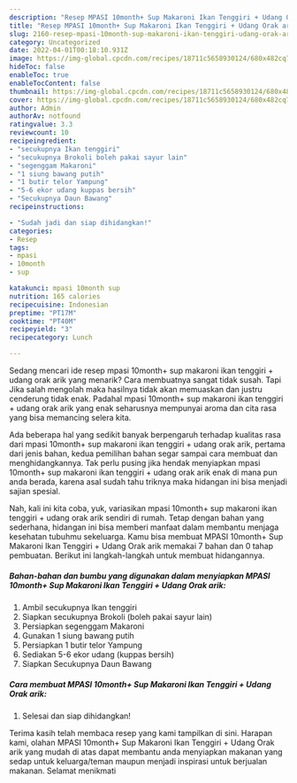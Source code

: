 ```yaml
---
description: "Resep MPASI 10month+ Sup Makaroni Ikan Tenggiri + Udang Orak arik Buat Buka Puasa"
title: "Resep MPASI 10month+ Sup Makaroni Ikan Tenggiri + Udang Orak arik Buat Buka Puasa"
slug: 2160-resep-mpasi-10month-sup-makaroni-ikan-tenggiri-udang-orak-arik-buat-buka-puasa
category: Uncategorized
date: 2022-04-01T00:18:10.931Z
image: https://img-global.cpcdn.com/recipes/18711c5658930124/680x482cq70/mpasi-10month-sup-makaroni-ikan-tenggiri-udang-orak-arik-foto-resep-utama.jpg
hideToc: false
enableToc: true
enableTocContent: false
thumbnail: https://img-global.cpcdn.com/recipes/18711c5658930124/680x482cq70/mpasi-10month-sup-makaroni-ikan-tenggiri-udang-orak-arik-foto-resep-utama.jpg
cover: https://img-global.cpcdn.com/recipes/18711c5658930124/680x482cq70/mpasi-10month-sup-makaroni-ikan-tenggiri-udang-orak-arik-foto-resep-utama.jpg
author: Admin
authorAv: notfound
ratingvalue: 3.3
reviewcount: 10
recipeingredient:
- "secukupnya Ikan tenggiri"
- "secukupnya Brokoli boleh pakai sayur lain"
- "segenggam Makaroni"
- "1 siung bawang putih"
- "1 butir telor Yampung"
- "5-6 ekor udang kuppas bersih"
- "Secukupnya Daun Bawang"
recipeinstructions:

- "Sudah jadi dan siap dihidangkan!"
categories:
- Resep
tags:
- mpasi
- 10month
- sup

katakunci: mpasi 10month sup 
nutrition: 165 calories
recipecuisine: Indonesian
preptime: "PT17M"
cooktime: "PT40M"
recipeyield: "3"
recipecategory: Lunch

---
```



Sedang mencari ide resep mpasi 10month+ sup makaroni ikan tenggiri + udang orak arik yang menarik? Cara membuatnya sangat tidak susah. Tapi Jika salah mengolah maka hasilnya tidak akan memuaskan dan justru cenderung tidak enak. Padahal mpasi 10month+ sup makaroni ikan tenggiri + udang orak arik yang enak seharusnya mempunyai aroma dan cita rasa yang bisa memancing selera kita.




Ada beberapa hal yang sedikit banyak berpengaruh terhadap kualitas rasa dari mpasi 10month+ sup makaroni ikan tenggiri + udang orak arik, pertama dari jenis bahan, kedua pemilihan bahan segar sampai cara membuat dan menghidangkannya. Tak perlu pusing jika hendak menyiapkan mpasi 10month+ sup makaroni ikan tenggiri + udang orak arik enak di mana pun anda berada, karena asal sudah tahu triknya maka hidangan ini bisa menjadi sajian spesial.


Nah, kali ini kita coba, yuk, variasikan mpasi 10month+ sup makaroni ikan tenggiri + udang orak arik sendiri di rumah. Tetap dengan bahan yang sederhana, hidangan ini bisa memberi manfaat dalam membantu menjaga kesehatan tubuhmu sekeluarga. Kamu bisa membuat MPASI 10month+ Sup Makaroni Ikan Tenggiri + Udang Orak arik memakai 7 bahan dan 0 tahap pembuatan. Berikut ini langkah-langkah untuk membuat hidangannya.

<!--inarticleads1-->

##### Bahan-bahan dan bumbu yang digunakan dalam menyiapkan MPASI 10month+ Sup Makaroni Ikan Tenggiri + Udang Orak arik:

1. Ambil secukupnya Ikan tenggiri
1. Siapkan secukupnya Brokoli (boleh pakai sayur lain)
1. Persiapkan segenggam Makaroni
1. Gunakan 1 siung bawang putih
1. Persiapkan 1 butir telor Yampung
1. Sediakan 5-6 ekor udang (kuppas bersih)
1. Siapkan Secukupnya Daun Bawang




<!--inarticleads2-->

##### Cara membuat MPASI 10month+ Sup Makaroni Ikan Tenggiri + Udang Orak arik:


1. Selesai dan siap dihidangkan!



Terima kasih telah membaca resep yang kami tampilkan di sini. Harapan kami, olahan MPASI 10month+ Sup Makaroni Ikan Tenggiri + Udang Orak arik yang mudah di atas dapat membantu anda menyiapkan makanan yang sedap untuk keluarga/teman maupun menjadi inspirasi untuk berjualan makanan. Selamat menikmati
